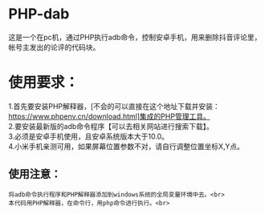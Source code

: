 # PHP-dab
这是一个在pc机，通过PHP执行adb命令，控制安卓手机，用来删除抖音评论里，帐号主发出的论评的代码块。

# 使用要求：
   1.首先要安装PHP解释器，[不会的可以直接在这个地址下载并安装：https://www.phpenv.cn/download.html]集成的PHP管理工具。<br>
   2.要安装最新版的adb命令程序【可以去相关网站进行搜索下载】。<br>
   3.必须是安卓手机使用，且安卓系统版本大于10.0。<br>
   4.小米手机亲测可用，如果屏幕位置参数不对，请自行调整位置坐标X,Y点。<br>
## 使用注意：
    将adb命令执行程序和PHP解释器添加到windows系统的全局变量环境中去。<br>
    本代码用PHP解释器，在命令行，用php命令进行执行。<br>
